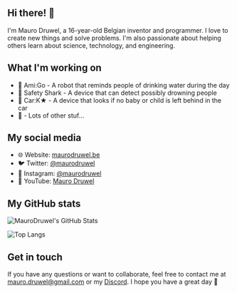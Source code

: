 ## Hi there! 👋

I'm Mauro Druwel, a 16-year-old Belgian inventor and programmer. I love to create new things and solve problems. I'm also passionate about helping others learn about science, technology, and engineering.

## What I'm working on

* 🤖 Ami:Go - A robot that reminds people of drinking water during the day
* 🤖 Safety Shark - A device that can detect possibly drowning people
* 🚗 Car:K★ - A device that looks if no baby or child is left behind in the car
* 📱 - Lots of other stuf...

## My social media

* 🌐 Website: [maurodruwel.be](https://maurodruwel.be)
* 🐦 Twitter: [@maurodruwel](https://twitter.com/maurodruwel)
* 📸 Instagram: [@maurodruwel](https://www.instagram.com/maurodruwel/)
* 🎥 YouTube: [Mauro Druwel](https://www.youtube.com/channel/UC_d7bLh0v2w4-s62_dG3aRw)

## My GitHub stats

![MauroDruwel's GitHub Stats](https://github-readme-stats-git-master-maurodruwels-projects.vercel.app/api?username=maurodruwel\&bg_color=30,e96443,904e95\&title_color=fff\&text_color=fff)

![Top Langs](https://github-readme-stats-git-master-maurodruwels-projects.vercel.app/api/top-langs/?username=maurodruwel\&bg_color=30,e96443,904e95\&title_color=fff\&text_color=fff&exclude_repo=3D-Printsels)

## Get in touch

If you have any questions or want to collaborate, feel free to contact me at [mauro.druwel@gmail.com](mailto:mauro.druwel@gmail.com) or my [Discord](https://discordapp.com/users/768845999594536960).
I hope you have a great day 👋
